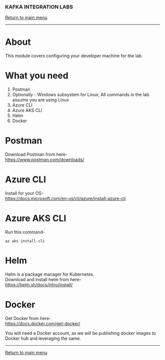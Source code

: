 ### KAFKA INTEGRATION LABS
[Return to main menu](../README.md)
<hr>

# About

This module covers configuring your developer machine for the lab.

# What you need

1. Postman
2. Optionally - Windows subsystem for Linux; All commands in the lab assume you are using Linux
3. Azure CLI
4. Azure AKS CLI
5. Helm
6. Docker

# Postman
Download Postman from here-<br>
https://www.postman.com/downloads/

# Azure CLI
Install for your OS-<br>
https://docs.microsoft.com/en-us/cli/azure/install-azure-cli

# Azure AKS CLI
Run this command-
```
az aks install-cli
```

# Helm
Helm is a package manager for Kubernetes.<br>
Download and install helm from here-<br>
https://helm.sh/docs/intro/install/

# Docker
Get Docker from here-<br>
https://docs.docker.com/get-docker/

You will need a Docker account, as we will be publishing docker images to Docker hub and leveraging the same.

<hr>

[Return to main menu](../README.md)


